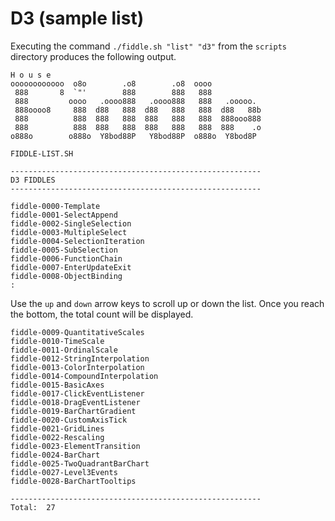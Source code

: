 D3 (sample list)
======

Executing the command `./fiddle.sh "list" "d3"` from the `scripts` directory produces the following output.

    H o u s e
    oooooooooooo  o8o        .o8        .o8  oooo
     888       8  `"'        888        888   888
     888         oooo   .oooo888   .oooo888   888   .ooooo.
     888oooo8     888  d88   888  d88   888   888  d88   88b
     888          888  888   888  888   888   888  888ooo888
     888          888  888   888  888   888   888  888    .o
    o888o        o888o  Y8bod88P   Y8bod88P  o888o  Y8bod8P
    
    FIDDLE-LIST.SH
    
    --------------------------------------------------------
    D3 FIDDLES
    --------------------------------------------------------
    
    fiddle-0000-Template
    fiddle-0001-SelectAppend
    fiddle-0002-SingleSelection
    fiddle-0003-MultipleSelect
    fiddle-0004-SelectionIteration
    fiddle-0005-SubSelection
    fiddle-0006-FunctionChain
    fiddle-0007-EnterUpdateExit
    fiddle-0008-ObjectBinding
    :


Use the `up` and `down` arrow keys to scroll up or down the list. Once you reach the bottom, the total count will
be displayed.

    fiddle-0009-QuantitativeScales
    fiddle-0010-TimeScale
    fiddle-0011-OrdinalScale
    fiddle-0012-StringInterpolation
    fiddle-0013-ColorInterpolation
    fiddle-0014-CompoundInterpolation
    fiddle-0015-BasicAxes
    fiddle-0017-ClickEventListener
    fiddle-0018-DragEventListener
    fiddle-0019-BarChartGradient
    fiddle-0020-CustomAxisTick
    fiddle-0021-GridLines
    fiddle-0022-Rescaling
    fiddle-0023-ElementTransition
    fiddle-0024-BarChart
    fiddle-0025-TwoQuadrantBarChart
    fiddle-0027-Level3Events
    fiddle-0028-BarChartTooltips
    
    --------------------------------------------------------
    Total:  27
    
